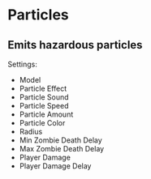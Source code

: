 # Particles
## Emits hazardous particles
Settings:
   * Model
   * Particle Effect
   * Particle Sound
   * Particle Speed
   * Particle Amount
   * Particle Color
   * Radius
   * Min Zombie Death Delay
   * Max Zombie Death Delay
   * Player Damage
   * Player Damage Delay 
	  
